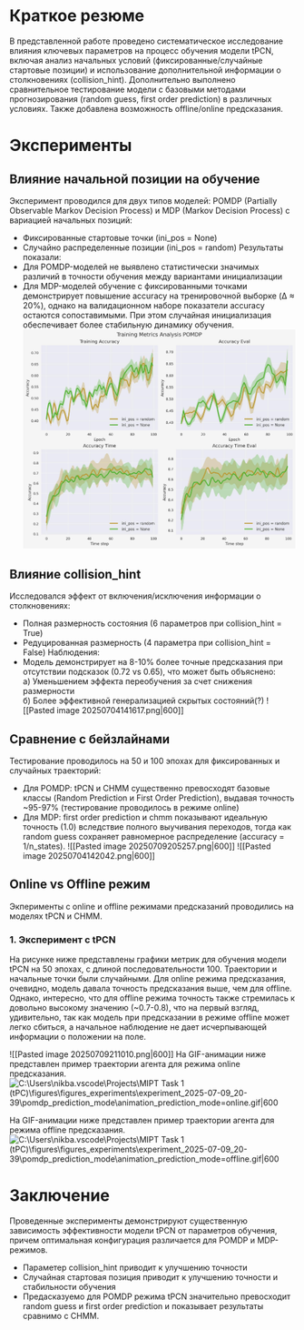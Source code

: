 # Краткое резюме
В представленной работе проведено систематическое исследование влияния ключевых параметров на процесс обучения модели tPCN, включая анализ начальных условий (фиксированные/случайные стартовые позиции) и использование дополнительной информации о столкновениях (collision_hint). Дополнительно выполнено сравнительное тестирование модели с базовыми методами прогнозирования (random guess, first order prediction) в различных условиях. Также добавлена возможность offline/online предсказания.

# Эксперименты
## Влияние начальной позиции на обучение
Эксперимент проводился для двух типов моделей: POMDP (Partially Observable Markov Decision Process) и MDP (Markov Decision Process) с вариацией начальных позиций:
- Фиксированные стартовые точки (ini_pos = None)
- Случайно распределенные позиции (ini_pos = random)
Результаты показали:
- Для POMDP-моделей не выявлено статистически значимых различий в точности обучения между вариантами инициализации
- Для MDP-моделей обучение с фиксированными точками демонстрирует повышение accuracy на тренировочной выборке (Δ ≈ 20%), однако на валидационном наборе показатели accuracy остаются сопоставимыми. При этом случайная инициализация обеспечивает более стабильную динамику обучения.
![Анализ начальной позиции](https://github.com/nbainaev/tPCN-project/blob/master/reports/report_2/ini_pos_1.png)
## Влияние collision_hint
Исследовался эффект от включения/исключения информации о столкновениях:
- Полная размерность состояния (6 параметров при collision_hint = True)
- Редуцированная размерность (4 параметра при collision_hint = False)
Наблюдения:
- Модель демонстрирует на 8-10% более точные предсказания при отсутствии подсказок (0.72 vs 0.65), что может быть объяснено:  
    а) Уменьшением эффекта переобучения за счет снижения размерности  
    б) Более эффективной генерализацией скрытых состояний(?)
![[Pasted image 20250704141617.png|600]]
## Сравнение с бейзлайнами
Тестирование проводилось на 50 и 100 эпохах для фиксированных и случайных траекторий:
- Для POMDP: tPCN и CHMM существенно превосходят базовые классы (Random Prediction и First Order Prediction), выдавая точность ~95-97% (тестирование проводилось в режиме online)
- Для MDP: first order prediction и chmm показывают идеальную точность (1.0) вследствие полного выучивания переходов, тогда как random guess сохраняет равномерное распределение (accuracy = 1/n_states).
![[Pasted image 20250709205257.png|600]]
![[Pasted image 20250704142042.png|600]]

## Online vs Offline режим
Экперименты с online и offline режимами предсказаний проводились на моделях tPCN и CHMM. 
### 1. Эксперимент с tPCN
На рисунке ниже представлены графики метрик для обучения модели tPCN на 50 эпохах, с длиной последовательности 100. Траектории и начальные точки были случайными. Для online режима предсказания, очевидно, модель давала точность предсказания выше, чем для offline. Однако, интересно, что для offline режима точность также стремилась к довольно высокому значению (~0.7-0.8), что на первый взгляд, удивительно, так как модель при предсказании в режиме offline может легко сбиться, а начальное наблюдение не дает исчерпывающей информации о положении на поле. 

![[Pasted image 20250709211010.png|600]]
На GIF-анимации ниже представлен пример траектории агента для режима online предсказания.
![C:\Users\nikba\.vscode\Projects\MIPT Task 1 (tPC)\figures\figures_experiments\experiment_2025-07-09_20-39\pomdp_prediction_mode\animation_prediction_mode=online.gif|600](file:///c%3A/Users/nikba/.vscode/Projects/MIPT%20Task%201%20%28tPC%29/figures/figures_experiments/experiment_2025-07-09_20-39/pomdp_prediction_mode/animation_prediction_mode%3Donline.gif)

На GIF-анимации ниже представлен пример траектории агента для режима offline предсказания.
![C:\Users\nikba\.vscode\Projects\MIPT Task 1 (tPC)\figures\figures_experiments\experiment_2025-07-09_20-39\pomdp_prediction_mode\animation_prediction_mode=offline.gif|600](file:///c%3A/Users/nikba/.vscode/Projects/MIPT%20Task%201%20%28tPC%29/figures/figures_experiments/experiment_2025-07-09_20-39/pomdp_prediction_mode/animation_prediction_mode%3Doffline.gif)
# Заключение
Проведенные эксперименты демонстрируют существенную зависимость эффективности модели tPCN от параметров обучения, причем оптимальная конфигурация различается для POMDP и MDP-режимов. 
- Параметер сollision_hint приводит к улучшению точности
- Случайная стартовая позиция приводит к улучшению точности и стабильности обучения
- Предасказуемо для POMDP режима tPCN значительно превосходит random guess и first order prediction и показывает результаты сравнимо с CHMM.
